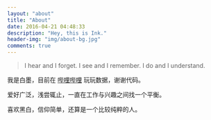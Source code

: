 ```yaml
---
layout: "about"
title: "About"
date: 2016-04-21 04:48:33
description: "Hey, this is Ink."
header-img: "img/about-bg.jpg"
comments: true
---
```



> I hear and I forget.
> I see and I remember.
> I do and I understand.

我是白墨，目前在 [哔哩哔哩](https://www.bilibili.com/) 玩玩数据，谢谢代码。

爱好广泛，浅尝辄止，一直在工作与兴趣之间找一个平衡。

喜欢黑白，信仰简单，还算是一个比较纯粹的人。
